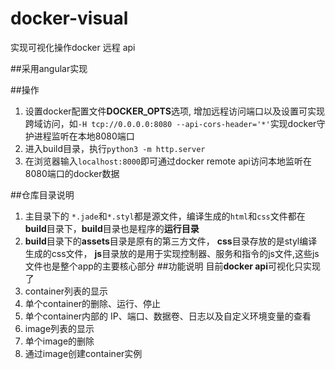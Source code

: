 # docker-visual

实现可视化操作docker 远程 api

##采用angular实现

##操作
1. 设置docker配置文件**DOCKER_OPTS**选项, 增加远程访问端口以及设置可实现跨域访问，如```-H tcp://0.0.0.0:8080 --api-cors-header='*'```实现docker守护进程监听在本地8080端口
2. 进入build目录，执行```python3 -m http.server ```
3. 在浏览器输入```localhost:8000```即可通过docker remote api访问本地监听在8080端口的docker数据

##仓库目录说明
1. 主目录下的 ```*.jade```和```*.styl```都是源文件，编译生成的```html```和```css```文件都在**build**目录下，**build**目录也是程序的**运行目录**
2. **build**目录下的**assets**目录是原有的第三方文件，
   **css**目录存放的是styl编译生成的css文件，
   **js**目录放的是用于实现控制器、服务和指令的js文件,这些js文件也是整个app的主要核心部分
##功能说明
目前**docker api**可视化只实现了<br>
1. container列表的显示<br>
2. 单个container的删除、运行、停止<br>
3. 单个container内部的 IP、端口、数据卷、日志以及自定义环境变量的查看<br>
4. image列表的显示<br>
5. 单个image的删除<br>
6. 通过image创建container实例<br>
